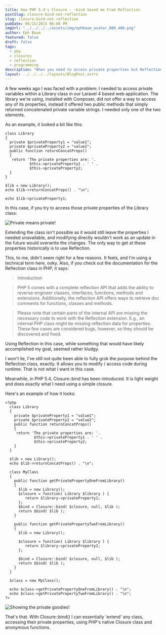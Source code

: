 ```yaml
---
title: How PHP 5.4's Closure - -bind Saved me From Reflection
postSlug: closure-bind-not-reflection
slug: closure-bind-not-reflection
pubDate: 06/15/2015 06:00 PM
imgUrl: "../../../../assets/img/ephbaum_avatar_800_400.png"
author: Eph Baum
featured: false
draft: false
tags:
  - php
  - closures
  - reflection
  - programming
description: "When you need to access private properties but Reflection feels 'ooky'—discover how PHP 5.4's Closure::bind() provides a lightweight alternative. A practical solution for accessing private class members without the complexity of Reflection, complete with real-world Laravel examples."
layout: ../../../../layouts/BlogPost.astro
---
```


A few weeks ago I was faced with a problem: I needed to access private variables within a Library class in our Laravel 4 based web application. The library we're using, installed with Composer, did not offer a way to access any of its properties, instead it offered two public methods that simply returned concatenated private variable strings. I needed only one of the two elements.

As an example, it looked a bit like this:

    class Library  
    {
      private $privateProperty1 = "value1";
      private $privateProperty2 = "value2";
      public function returnConcatProps()
      {
       return 'The private properties are: '.
               $this->privateProperty1 . ' ' .
               $this->privateProperty2;
      }
    }
    
    $lib = new Library();
    echo $lib->returnConcatProps() . "\n";
    
    echo $lib->privateProperty1;  
    

In this case, if you try to access those private properties of the Library class:

![Private means private!](https://web.archive.org/web/20160326152724im_/http://phantombear.net/content/images/2015/07/library_errors_out.png)

Extending the class isn't possible as it would still leave the properties I needed unavailable, and modifying directly wouldn't work as an update in the future would overwrite the changes. The only way to get at these properties historically is to use Reflection.

This, to me, didn't seem right for a few reasons. It feels, and I'm using a technical term here, ooky. Also, if you check out the documentation for the Reflection class in PHP, it says:

> Introduction

> PHP 5 comes with a complete reflection API that adds the ability to reverse-engineer classes, interfaces, functions, methods and extensions. Additionally, the reflection API offers ways to retrieve doc comments for functions, classes and methods.

> Please note that certain parts of the internal API are missing the necessary code to work with the Reflection extension. E.g., an internal PHP class might be missing reflection data for properties. These few cases are considered bugs, however, so they should be discovered and fixed.

Using Reflection in this case, while something that would have likely accomplished my goal, seemed rather kludgy.

I won't lie, I've still not quite been able to fully grok the purpose behind the Reflection class, exactly. It allows you to modify / access code during runtime. That is not what I want in this case.

Meanwhile, in PHP 5.4, Closure::bind has been introduced. It is light weight and does exactly what I need using a simple closure.

Here's an example of how it looks:

    <?php  
      class Library
      {
        private $privateProperty1 = "value1";
        private $privateProperty2 = "value2";
        public function returnConcatProps()
        {
         return 'The private properties are: '.
                 $this->privateProperty1 . ' ' .
                 $this->privateProperty2;
        }
      }
    
      $lib = new Library();
      echo $lib->returnConcatProps() . "\n";
    
      class MyClass
      {
        public function getPrivatePropertyOneFromLibrary()
        {
          $lib = new Library();
          $closure = function( Library $library ) {
             return $library->privateProperty1;
          };
          $bind = Closure::bind( $closure, null, $lib );
          return $bind( $lib );
        }
    
        public function getPrivatePropertyTwoFromLibrary()
        {
          $lib = new Library();
    
          $closure = function( Library $library ) {
             return $library->privateProperty2;
          };
    
          $bind = Closure::bind( $closure, null, $lib );
          return $bind( $lib );
        }
      }
    
      $class = new MyClass();
    
      echo $class->getPrivatePropertyOneFromLibrary() . "\n";
      echo $class->getPrivatePropertyTwoFromLibrary() . "\n";
    ?>
    

![Showing the private goodies!](https://web.archive.org/web/20160326152724im_/http://phantombear.net/content/images/2015/07/closure_bind_example.png)

That's that. With Closure::bind() I can essentially 'extend' any class, accessing their private properties, using PHP's native Closure class and anonymous functions.

